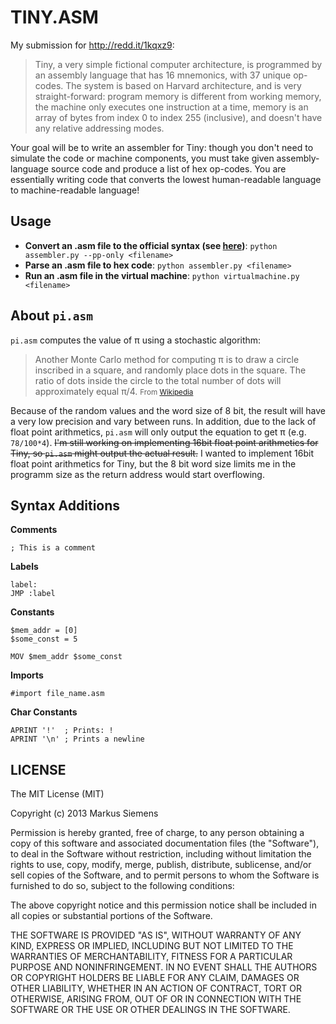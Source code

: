 # TINY.ASM

My submission for http://redd.it/1kqxz9:

> Tiny, a very simple fictional computer architecture, is programmed by an assembly language that has 16 mnemonics, with 37 unique op-codes. The system is based on Harvard architecture, and is very straight-forward: program memory is different from working memory, the machine only executes one instruction at a time, memory is an array of bytes from index 0 to index 255 (inclusive), and doesn't have any relative addressing modes.
>
Your goal will be to write an assembler for Tiny: though you don't need to simulate the code or machine components, you must take given assembly-language source code and produce a list of hex op-codes. You are essentially writing code that converts the lowest human-readable language to machine-readable language!

## Usage
- **Convert an .asm file to the official syntax (see [here](http://redd.it/1kqxz9))**: `python assembler.py --pp-only <filename>`
- **Parse an .asm file to hex code**: `python assembler.py <filename>`
- **Run an .asm file in the virtual machine**: `python virtualmachine.py <filename>`

## About `pi.asm`

`pi.asm` computes the value of π using a stochastic algorithm:

> Another Monte Carlo method for computing π is to draw a circle inscribed in a square, and randomly place dots in the square. The ratio of dots inside the circle to the total number of dots will approximately equal π/4. <small>From [Wikipedia](http://en.wikipedia.org/wiki/Pi#Geometry_and_trigonometry)</small>

Because of the random values and the word size of 8 bit, the result will have a very low precision and vary between runs. In addition, due to the lack of float point arithmetics, `pi.asm` will only output the equation to get π (e.g. `78/100*4`). ~~I'm still working on implementing 16bit float point arithmetics for Tiny, so `pi.asm` might output the actual result.~~ I wanted to implement 16bit float point arithmetics for Tiny, but the 8 bit word size limits me in the programm size as the return address would start overflowing.

## Syntax Additions
**Comments**

    ; This is a comment

**Labels**

    label:
    JMP :label

**Constants**

    $mem_addr = [0]
    $some_const = 5

    MOV $mem_addr $some_const

**Imports**

    #import file_name.asm

**Char Constants**

    APRINT '!'  ; Prints: !
    APRINT '\n' ; Prints a newline

## LICENSE

The MIT License (MIT)

Copyright (c) 2013 Markus Siemens

Permission is hereby granted, free of charge, to any person obtaining a copy of
this software and associated documentation files (the "Software"), to deal in
the Software without restriction, including without limitation the rights to
use, copy, modify, merge, publish, distribute, sublicense, and/or sell copies of
the Software, and to permit persons to whom the Software is furnished to do so,
subject to the following conditions:

The above copyright notice and this permission notice shall be included in all
copies or substantial portions of the Software.

THE SOFTWARE IS PROVIDED "AS IS", WITHOUT WARRANTY OF ANY KIND, EXPRESS OR
IMPLIED, INCLUDING BUT NOT LIMITED TO THE WARRANTIES OF MERCHANTABILITY, FITNESS
FOR A PARTICULAR PURPOSE AND NONINFRINGEMENT. IN NO EVENT SHALL THE AUTHORS OR
COPYRIGHT HOLDERS BE LIABLE FOR ANY CLAIM, DAMAGES OR OTHER LIABILITY, WHETHER
IN AN ACTION OF CONTRACT, TORT OR OTHERWISE, ARISING FROM, OUT OF OR IN
CONNECTION WITH THE SOFTWARE OR THE USE OR OTHER DEALINGS IN THE SOFTWARE.
